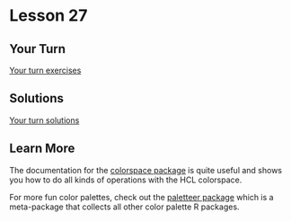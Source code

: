 # Lesson 27

## Your Turn

[Your turn exercises](https://gist.github.com/will-r-chase/5f104edfa61f07e0334ab2ebcc16c908)

## Solutions

[Your turn solutions](https://gist.github.com/will-r-chase/76316499c6a07848e30c719606fddc91)

## Learn More

The documentation for the
[colorspace package](http://colorspace.r-forge.r-project.org/) is quite useful
and shows you how to do all kinds of operations with the HCL colorspace.

For more fun color palettes, check out the
[paletteer package](https://emilhvitfeldt.github.io/paletteer/) which is a
meta-package that collects all other color palette R packages.
